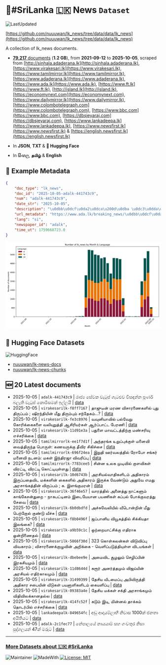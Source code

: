 # 📄#SriLanka 🇱🇰 News `Dataset`

![LastUpdated](https://img.shields.io/badge/last_updated-2025--10--05_21:02:02-green)

[https://github.com/nuuuwan/lk_news/tree/data/data/lk_news](https://github.com/nuuuwan/lk_news/tree/data/data/lk_news)

A collection of lk_news documents.

- [**79,217** documents](https://github.com/nuuuwan/lk_news/tree/data/data/lk_news) (**1.2 GB**), from **2021-09-12** to **2025-10-05**, scraped from [http://sinhala.adaderana.lk](http://sinhala.adaderana.lk), [https://www.virakesari.lk](https://www.virakesari.lk), [https://www.tamilmirror.lk](https://www.tamilmirror.lk), [https://www.adaderana.lk](https://www.adaderana.lk), [https://www.ada.lk](https://www.ada.lk), [https://www.ft.lk](https://www.ft.lk), [http://island.lk](http://island.lk), [https://economynext.com](https://economynext.com), [https://www.dailymirror.lk](https://www.dailymirror.lk), [https://www.colombotelegraph.com](https://www.colombotelegraph.com), [https://www.bbc.com](https://www.bbc.com), [https://dbsjeyaraj.com](https://dbsjeyaraj.com), [https://www.lankadeepa.lk](https://www.lankadeepa.lk), [https://www.newsfirst.lk](https://www.newsfirst.lk) & [https://english.newsfirst.lk](https://english.newsfirst.lk)

- In **JSON**, **TXT** & **🤗 Hugging Face**

- In **සිංහල**, **தமிழ்** & **English**

## 📝 Example Metadata

```json
{
    "doc_type": "lk_news",
    "doc_id": "2025-10-05-adalk-441743c9",
    "num": "adalk-441743c9",
    "date_str": "2025-10-05",
    "description": "\u0dbb\u0dcf\u0da2\u0dca\u200d\u0dba \u0dc3\u0dda\u0dc0\u0d9a \u0dc0\u0dd0\u0da7\u0dd4\u0db4\u0dca \u0d9c\u0dd0\u0da7\u0dc5\u0dd4\u0dc0 \u0dc0\u0dd2\u0dc3\u0db3\u0db1\u0dca\u0db1 \u0db4\u0dd6\u0dbb\u0dca\u0dab \u0db6\u0dbd\u0dd0\u0dad\u0dd2 \u0dc0\u0dd0\u0da7\u0dd4\u0db4\u0dca \u0d9a\u0ddc\u0db8\u0dd2\u0dc3\u0db8\u0d9a\u0dca \u0d89\u0dbd\u0dca\u0dbd\u0dba\u0dd2",
    "url_metadata": "https://www.ada.lk/breaking_news/\u0dbb\u0dcf\u0da2\u0dca\u200d\u0dba-\u0dc3\u0dda\u0dc0\u0d9a-\u0dc0\u0dd0\u0da7\u0dd4\u0db4\u0dca-\u0d9c\u0dd0\u0da7\u0dc5\u0dd4\u0dc0-\u0dc0\u0dd2\u0dc3\u0db3\u0db1\u0dca\u0db1-\u0db4\u0dd6\u0dbb\u0dca\u0dab-\u0db6\u0dbd\u0dd0\u0dad\u0dd2-\u0dc0\u0dd0\u0da7\u0dd4\u0db4\u0dca-\u0d9a\u0ddc\u0db8\u0dd2\u0dc3\u0db8\u0d9a\u0dca-\u0d89\u0dbd\u0dca\u0dbd\u0dba\u0dd2/11-418926",
    "lang": "si",
    "newspaper_id": "adalk",
    "time_ut": 1759668723.0
}
```

![Chart](https://raw.githubusercontent.com/nuuuwan/lk_news/refs/heads/data/data/lk_news/docs_by_month_and_lang.png)

## 🤗 Hugging Face Datasets

![HuggingFace](https://img.shields.io/badge/-HuggingFace-FDEE21?style=for-the-badge&logo=HuggingFace)

- [nuuuwan/lk-news-docs](https://huggingface.co/datasets/nuuuwan/lk-news-docs)
- [nuuuwan/lk-news-chunks](https://huggingface.co/datasets/nuuuwan/lk-news-chunks)

## 🆕 20 Latest documents

- 2025-10-05 | `adalk-441743c9` | රාජ්‍ය සේවක වැටුප් ගැටළුව විසඳන්න පූර්ණ බලැති වැටුප් කොමිසමක් ඉල්ලයි | [data](https://github.com/nuuuwan/lk_news/tree/data/data/lk_news/2020s/2025/2025-10-05-adalk-441743c9)
- 2025-10-05 | `virakesarilk-f8ff7167` | தாஜுடீன் மரண விசாரணைகளில் புது திருப்பம் ; ஷிரந்தியின் மீது திரும்பும் சந்தேகம்…? | [data](https://github.com/nuuuwan/lk_news/tree/data/data/lk_news/2020s/2025/2025-10-05-virakesarilk-f8ff7167)
- 2025-10-05 | `virakesarilk-fe3c8976` | வவுனியாவில் பல்வேறு கோரிக்கைகளை வலியுறுத்தி ஆசிரியர்கள் ஆர்ப்பாட்ட பேரணி | [data](https://github.com/nuuuwan/lk_news/tree/data/data/lk_news/2020s/2025/2025-10-05-virakesarilk-fe3c8976)
- 2025-10-05 | `virakesarilk-11d91e3a` | பதுளை மாவட்டத்திற்கு மண்சரிவு எச்சரிக்கை | [data](https://github.com/nuuuwan/lk_news/tree/data/data/lk_news/2020s/2025/2025-10-05-virakesarilk-11d91e3a)
- 2025-10-05 | `tamilmirrorlk-ee1f7d1f` | அந்தரங்க உறுப்புக்குள் மனைவி வைத்திருந்த பொருள்:   கணவருக்கு தீவிர சிகிச்சை | [data](https://github.com/nuuuwan/lk_news/tree/data/data/lk_news/2020s/2025/2025-10-05-tamilmirrorlk-ee1f7d1f)
- 2025-10-05 | `tamilmirrorlk-696f24ea` | இறுதி ஊர்வலத்தில் ரோபோ சங்கர் மனைவி நடனம்: மகள் இந்திரஜா விவரிப்பு | [data](https://github.com/nuuuwan/lk_news/tree/data/data/lk_news/2020s/2025/2025-10-05-tamilmirrorlk-696f24ea)
- 2025-10-05 | `tamilmirrorlk-7783cee5` | சின்ன உலக முடிவில் குளவிகள் விரட்டி, ​விரட்டி கொட்டியுள்ளது | [data](https://github.com/nuuuwan/lk_news/tree/data/data/lk_news/2020s/2025/2025-10-05-tamilmirrorlk-7783cee5)
- 2025-10-05 | `virakesarilk-10d6743b` | அரசியல்வாதிகளிடம் அதிகாரம் இருப்பதைவிட மக்களின் கைகளில் அதிகாரம் இருக்க வேண்டும் அதுவே எமது அரசாங்கத்தின் விருப்பம் ; க. இளங்குமரன் | [data](https://github.com/nuuuwan/lk_news/tree/data/data/lk_news/2020s/2025/2025-10-05-virakesarilk-10d6743b)
- 2025-10-05 | `virakesarilk-36f46e57` | வாரத்தில் அனைத்து நாட்களும் காங்கேசன்துறை - நாகபட்டினம் இடையேயான பயணிகள் கப்பல் போக்குவரத்து சேவை | [data](https://github.com/nuuuwan/lk_news/tree/data/data/lk_news/2020s/2025/2025-10-05-virakesarilk-36f46e57)
- 2025-10-05 | `virakesarilk-6b0dbdfd` | அச்சுவேலியில் வீடொன்றின் மீது பெற்றோல் குண்டு வீச்சு | [data](https://github.com/nuuuwan/lk_news/tree/data/data/lk_news/2020s/2025/2025-10-05-virakesarilk-6b0dbdfd)
- 2025-10-05 | `virakesarilk-f8b0496f` | ஜப்பானிய வியூகத்தில் சிக்கியதா இலங்கை? | [data](https://github.com/nuuuwan/lk_news/tree/data/data/lk_news/2020s/2025/2025-10-05-virakesarilk-f8b0496f)
- 2025-10-05 | `virakesarilk-a9b59c1c` | ஒற்றையாட்சிக்கு எதிராக ஒன்றிணைதல் | [data](https://github.com/nuuuwan/lk_news/tree/data/data/lk_news/2020s/2025/2025-10-05-virakesarilk-a9b59c1c)
- 2025-10-05 | `virakesarilk-5866f30d` | 323 கொள்கலன்கள் விடுவிப்பு விவகாரம் ;  விசாரணைக்குழுவின் அறிக்கை - வெளிப்படுத்தியுள்ள விடயங்கள் | [data](https://github.com/nuuuwan/lk_news/tree/data/data/lk_news/2020s/2025/2025-10-05-virakesarilk-5866f30d)
- 2025-10-05 | `virakesarilk-dbebee9e` | அமைவிட சூழலும் செழிப்பின் இரகசியமும் | [data](https://github.com/nuuuwan/lk_news/tree/data/data/lk_news/2020s/2025/2025-10-05-virakesarilk-dbebee9e)
- 2025-10-05 | `virakesarilk-11d8644d` | கரூர் அனர்த்தமும் விஜய்யின் அரசியல் எதிர்காலமும் | [data](https://github.com/nuuuwan/lk_news/tree/data/data/lk_news/2020s/2025/2025-10-05-virakesarilk-11d8644d)
- 2025-10-05 | `virakesarilk-31499399` | தேசிய வீடமைப்பு அபிவிருத்தி அதிகார சபையின் வீடுகள் பயனாளிகளிடம் கையளிப்பு | [data](https://github.com/nuuuwan/lk_news/tree/data/data/lk_news/2020s/2025/2025-10-05-virakesarilk-31499399)
- 2025-10-05 | `virakesarilk-09383a4e` | தேசிய மக்கள் சக்தி அரசாங்கமும் விதிவிலக்கானதல்ல | [data](https://github.com/nuuuwan/lk_news/tree/data/data/lk_news/2020s/2025/2025-10-05-virakesarilk-09383a4e)
- 2025-10-05 | `virakesarilk-414fc52f` | கடும் இடி, மின்னல் தாக்கம் தொடர்பில் எச்சரிக்கை | [data](https://github.com/nuuuwan/lk_news/tree/data/data/lk_news/2020s/2025/2025-10-05-virakesarilk-414fc52f)
- 2025-10-05 | `lankadeepalk-849654fc` | අඩු ආදායම්ලාභී  නිවාස 1000ක් ජනතා අයිතියට | [data](https://github.com/nuuuwan/lk_news/tree/data/data/lk_news/2020s/2025/2025-10-05-lankadeepalk-849654fc)
- 2025-10-05 | `adalk-2c1fec77` | නේපාලයේ  නායයාම් සහ ගංවතුර නිසා පුද්ගලයන් 47ක් මරුට | [data](https://github.com/nuuuwan/lk_news/tree/data/data/lk_news/2020s/2025/2025-10-05-adalk-2c1fec77)

---

### [More Datasets about 🇱🇰 #SriLanka](https://github.com/nuuuwan/lk_datasets)

![Maintainer](https://img.shields.io/badge/maintainer-nuuuwan-red)
![MadeWith](https://img.shields.io/badge/made_with-python-blue)
[![License: MIT](https://img.shields.io/badge/License-MIT-yellow.svg)](https://opensource.org/licenses/MIT)
